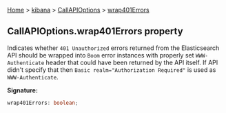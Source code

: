 [Home](./index) &gt; [kibana](./kibana.md) &gt; [CallAPIOptions](./kibana.callapioptions.md) &gt; [wrap401Errors](./kibana.callapioptions.wrap401errors.md)

## CallAPIOptions.wrap401Errors property

Indicates whether `401 Unauthorized` errors returned from the Elasticsearch API should be wrapped into `Boom` error instances with properly set `WWW-Authenticate` header that could have been returned by the API itself. If API didn't specify that then `Basic realm="Authorization Required"` is used as `WWW-Authenticate`<!-- -->.

<b>Signature:</b>

```typescript
wrap401Errors: boolean;
```
